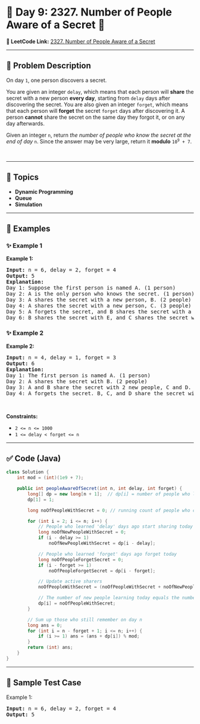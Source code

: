 # 📌 Day 9: 2327. Number of People Aware of a Secret 🎯

**🔗 LeetCode Link:** [2327. Number of People Aware of a Secret](https://leetcode.com/problems/number-of-people-aware-of-a-secret/)

---

## 🧩 Problem Description

<p>On day <code>1</code>, one person discovers a secret.</p>

<p>You are given an integer <code>delay</code>, which means that each person will <strong>share</strong> the secret with a new person <strong>every day</strong>, starting from <code>delay</code> days after discovering the secret. You are also given an integer <code>forget</code>, which means that each person will <strong>forget</strong> the secret <code>forget</code> days after discovering it. A person <strong>cannot</strong> share the secret on the same day they forgot it, or on any day afterwards.</p>

<p>Given an integer <code>n</code>, return<em> the number of people who know the secret at the end of day </em><code>n</code>. Since the answer may be very large, return it <strong>modulo</strong> <code>10<sup>9</sup> + 7</code>.</p>

<p>&nbsp;</p>
<p><strong class="example">

---

## 🧠 Topics

- Dynamic Programming
- Queue
- Simulation
---

## 🧩 Examples

### ✨ Example 1

Example 1:</strong></p>

<pre>
<strong>Input:</strong> n = 6, delay = 2, forget = 4
<strong>Output:</strong> 5
<strong>Explanation:</strong>
Day 1: Suppose the first person is named A. (1 person)
Day 2: A is the only person who knows the secret. (1 person)
Day 3: A shares the secret with a new person, B. (2 people)
Day 4: A shares the secret with a new person, C. (3 people)
Day 5: A forgets the secret, and B shares the secret with a new person, D. (3 people)
Day 6: B shares the secret with E, and C shares the secret with F. (5 people)
</pre>

<p><strong class="example">

### ✨ Example 2

Example 2:</strong></p>

<pre>
<strong>Input:</strong> n = 4, delay = 1, forget = 3
<strong>Output:</strong> 6
<strong>Explanation:</strong>
Day 1: The first person is named A. (1 person)
Day 2: A shares the secret with B. (2 people)
Day 3: A and B share the secret with 2 new people, C and D. (4 people)
Day 4: A forgets the secret. B, C, and D share the secret with 3 new people. (6 people)
</pre>

<p>&nbsp;</p>
<p><strong>Constraints:</strong></p>

<ul>
	<li><code>2 &lt;= n &lt;= 1000</code></li>
	<li><code>1 &lt;= delay &lt; forget &lt;= n</code></li>
</ul>

---

## ✅ Code (Java)

```java
class Solution {
    int mod = (int)(1e9 + 7);

    public int peopleAwareOfSecret(int n, int delay, int forget) {
        long[] dp = new long[n + 1];  // dp[i] = number of people who learn the secret on day i
        dp[1] = 1;

        long noOfPeopleWithSecret = 0; // running count of people who can share

        for (int i = 2; i <= n; i++) {
            // People who learned 'delay' days ago start sharing today
            long noOfNewPeopleWithSecret = 0;
            if (i - delay >= 1)
                noOfNewPeopleWithSecret = dp[i - delay];

            // People who learned 'forget' days ago forget today
            long noOfPeopleForgetSecret = 0;
            if (i - forget >= 1)
                noOfPeopleForgetSecret = dp[i - forget];

            // Update active sharers
            noOfPeopleWithSecret = (noOfPeopleWithSecret + noOfNewPeopleWithSecret - noOfPeopleForgetSecret + mod) % mod;

            // The number of new people learning today equals the number of people sharing
            dp[i] = noOfPeopleWithSecret;
        }

        // Sum up those who still remember on day n
        long ans = 0;
        for (int i = n - forget + 1; i <= n; i++) {
            if (i >= 1) ans = (ans + dp[i]) % mod;
        }
        return (int) ans;
    }
}
```

---

## 🧪 Sample Test Case


Example 1:</strong></p>

<pre>
<strong>Input:</strong> n = 6, delay = 2, forget = 4
<strong>Output:</strong> 5
</pre>

<p><strong class="example">


